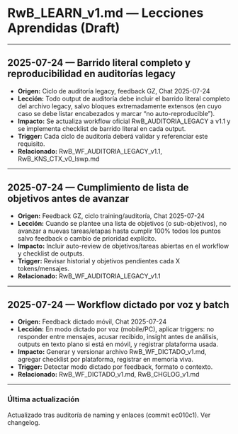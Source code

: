 # RwB_LEARN_v1.md — Lecciones Aprendidas (Draft)

---

## 2025-07-24 — Barrido literal completo y reproducibilidad en auditorías legacy
- **Origen:** Ciclo de auditoría legacy, feedback GZ, Chat 2025-07-24
- **Lección:** Todo output de auditoría debe incluir el barrido literal completo del archivo legacy, salvo bloques extremadamente extensos (en cuyo caso se debe listar encabezados y marcar “no auto-reproducible”).
- **Impacto:** Se actualiza workflow oficial RwB_AUDITORIA_LEGACY a v1.1 y se implementa checklist de barrido literal en cada output.
- **Trigger:** Cada ciclo de auditoría deberá validar y referenciar este requisito.
- **Relacionado:** RwB_WF_AUDITORIA_LEGACY_v1.1, RwB_KNS_CTX_v0_lswp.md

---

## 2025-07-24 — Cumplimiento de lista de objetivos antes de avanzar
- **Origen:** Feedback GZ, ciclo training/auditoría, Chat 2025-07-24
- **Lección:** Cuando se plantee una lista de objetivos (o sub-objetivos), no avanzar a nuevas tareas/etapas hasta cumplir 100% todos los puntos salvo feedback o cambio de prioridad explícito.
- **Impacto:** Incluir auto-review de objetivos/tareas abiertas en el workflow y checklist de outputs.
- **Trigger:** Revisar historial y objetivos pendientes cada X tokens/mensajes.
- **Relacionado:** RwB_WF_AUDITORIA_LEGACY_v1.1

---

## 2025-07-24 — Workflow dictado por voz y batch
- **Origen:** Feedback dictado móvil, Chat 2025-07-24
- **Lección:** En modo dictado por voz (mobile/PC), aplicar triggers: no responder entre mensajes, acusar recibido, insight antes de análisis, outputs en texto plano si está en móvil, y registrar plataforma usada.
- **Impacto:** Generar y versionar archivo RwB_WF_DICTADO_v1.md, agregar checklist por plataforma, registrar en memoria viva.
- **Trigger:** Detectar modo dictado por feedback, formato o contexto.
- **Relacionado:** RwB_WF_DICTADO_v1.md, RwB_CHGLOG_v1.md

---


### Última actualización

Actualizado tras auditoría de naming y enlaces (commit ec010c1). Ver changelog.